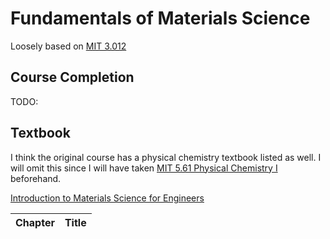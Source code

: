 # Fundamentals of Materials Science

Loosely based on [MIT 3.012](https://ocw.mit.edu/courses/materials-science-and-engineering/3-012-fundamentals-of-materials-science-fall-2005/)

## Course Completion

TODO:

## Textbook

I think the original course has a physical chemistry textbook listed as well.
I will omit this since I will have taken [MIT 5.61 Physical Chemistry I](https://ocw.mit.edu/courses/chemistry/5-61-physical-chemistry-fall-2017)
beforehand.

[Introduction to Materials Science for Engineers](https://isbnsearch.org/isbn/9780136012603)

| Chapter | Title |
| ---- | ---- | 
